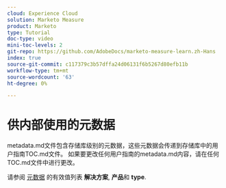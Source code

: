 ```yaml
---
cloud: Experience Cloud
solution: Marketo Measure
product: Marketo
type: Tutorial
doc-type: video
mini-toc-levels: 2
git-repo: https://github.com/AdobeDocs/marketo-measure-learn.zh-Hans
index: true
source-git-commit: c117379c3b57dffa24d06131f6b5267d80efb11b
workflow-type: tm+mt
source-wordcount: '63'
ht-degree: 0%

---
```



# 供内部使用的元数据

metadata.md文件包含存储库级别的元数据，这些元数据会传递到存储库中的用户指南TOC.md文件。 如果要更改任何用户指南的metadata.md内容，请在任何TOC.md文件中进行更改。

请参阅 [元数据](https://experienceleague.adobe.com/docs/authoring-guide-exl/using/editing/user-guide-setup/metadata.html) 的有效值列表 **解决方案**, **产品**&#x200B;和 **type**.
